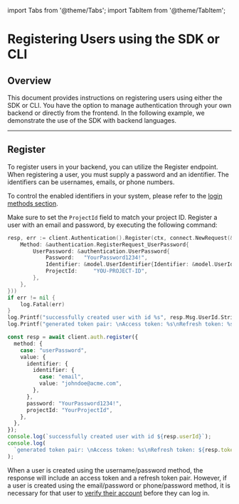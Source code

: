 import Tabs from '@theme/Tabs';
import TabItem from '@theme/TabItem';

# Registering Users using the SDK or CLI

## Overview

This document provides instructions on registering users using either the SDK or CLI. You have the option to manage authentication through your own backend or directly from the frontend. In the following example, we demonstrate the use of the SDK with backend languages.

<hr class="solid" />

## Register

To register users in your backend, you can utilize the Register endpoint. When registering a user, you must supply a password and an identifier. The identifiers can be usernames, emails, or phone numbers.

To control the enabled identifiers in your system, please refer to the [login methods section](/auth/auth-settings).

Make sure to set the `ProjectId` field to match your project ID. Register a user with an email and password, by executing the following command:

<Tabs>
<TabItem value="go" label="Golang SDK">

```go
resp, err := client.Authentication().Register(ctx, connect.NewRequest(&authentication.RegisterRequest{
    Method: &authentication.RegisterRequest_UserPassword{
        UserPassword: &authentication.UserPassword{
            Password:   "YourPassword1234!",
            Identifier: &model.UserIdentifier{Identifier: &model.UserIdentifier_Email{Email: "johndoe@acme.com"}},
            ProjectId:     "YOU-PROJECT-ID",
        },
    },
}))
if err != nil {
    log.Fatal(err)
}
log.Printf("successfully created user with id %s", resp.Msg.UserId.String())
log.Printf("generated token pair: \nAccess token: %s\nRefresh token: %s", resp.Msg.Token.AccessToken, resp.Msg.Token.RefreshToken)
```

</TabItem>
<TabItem value="typescript" label="Typescript SDK">

```typescript
const resp = await client.auth.register({
  method: {
    case: "userPassword",
    value: {
      identifier: {
        identifier: {
          case: "email",
          value: "johndoe@acme.com",
        },
      },
      password: "YourPassword1234!",
      projectId: "YourProjectId",
    },
  },
});
console.log(`successfully created user with id ${resp.userId}`);
console.log(
  `generated token pair: \nAccess token: %s\nRefresh token: ${resp.token?.accessToken}`,
);
```

</TabItem>
</Tabs>

When a user is created using the username/password method, the response will include an access token and a refresh token pair. However, if a user is created using the email/password or phone/password method, it is necessary for that user to [verify their account](/auth/login#verify-email) before they can log in.
